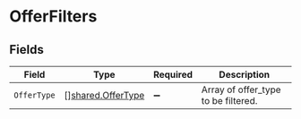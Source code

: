 # OfferFilters


## Fields

| Field                                                  | Type                                                   | Required                                               | Description                                            |
| ------------------------------------------------------ | ------------------------------------------------------ | ------------------------------------------------------ | ------------------------------------------------------ |
| `OfferType`                                            | [][shared.OfferType](../../models/shared/offertype.md) | :heavy_minus_sign:                                     | Array of offer_type to be filtered.                    |